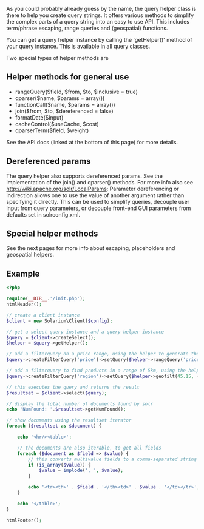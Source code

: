 As you could probably already guess by the name, the query helper class is there to help you create query strings. It offers various methods to simplify the complex parts of a query string into an easy to use API. This includes term/phrase escaping, range queries and (geospatial) functions.

You can get a query helper instance by calling the 'getHelper()' method of your query instance. This is available in all query classes.

Two special types of helper methods are

Helper methods for general use
------------------------------

-   rangeQuery($field, $from, $to, $inclusive = true)
-   qparser($name, $params = array())
-   functionCall($name, $params = array())
-   join($from, $to, $dereferenced = false)
-   formatDate($input)
-   cacheControl($useCache, $cost)
-   qparserTerm($field, $weight)

See the API docs (linked at the bottom of this page) for more details.

Dereferenced params
-------------------

The query helper also supports dereferenced params. See the implementation of the join() and qparser() methods. For more info also see <http://wiki.apache.org/solr/LocalParams>: Parameter dereferencing or indirection allows one to use the value of another argument rather than specifying it directly. This can be used to simplify queries, decouple user input from query parameters, or decouple front-end GUI parameters from defaults set in solrconfig.xml.

Special helper methods
----------------------

See the next pages for more info about escaping, placeholders and geospatial helpers.

Example
-------

```php
<?php

require(__DIR__.'/init.php');
htmlHeader();

// create a client instance
$client = new Solarium\Client($config);

// get a select query instance and a query helper instance
$query = $client->createSelect();
$helper = $query->getHelper();

// add a filterquery on a price range, using the helper to generate the range
$query->createFilterQuery('price')->setQuery($helper->rangeQuery('price', 10, 300));

// add a filterquery to find products in a range of 5km, using the helper to generate the 'geofilt' filter
$query->createFilterQuery('region')->setQuery($helper->geofilt(45.15, -93.85, 'store', 5));

// this executes the query and returns the result
$resultset = $client->select($query);

// display the total number of documents found by solr
echo 'NumFound: '.$resultset->getNumFound();

// show documents using the resultset iterator
foreach ($resultset as $document) {

    echo '<hr/><table>';

    // the documents are also iterable, to get all fields
    foreach ($document as $field => $value) {
        // this converts multivalue fields to a comma-separated string
        if (is_array($value)) {
            $value = implode(', ', $value);
        }

        echo '<tr><th>' . $field . '</th><td>' . $value . '</td></tr>';
    }

    echo '</table>';
}

htmlFooter();

```
